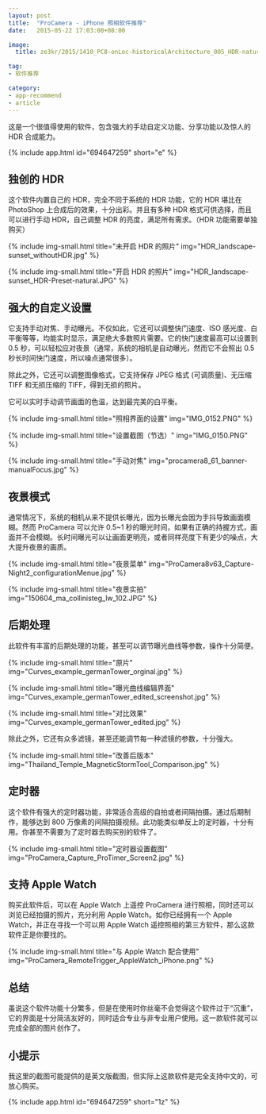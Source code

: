```yaml
---
layout: post
title:  "ProCamera - iPhone 照相软件推荐"
date:   2015-05-22 17:03:00+08:00

image:
  title: ze3kr/2015/1410_PC8-onLoc-historicalArchitecture_005_HDR-natural.JPG

tag:
- 软件推荐

category: 
- app-recommend
- article
---
```


这是一个很值得使用的软件，包含强大的手动自定义功能、分享功能以及惊人的 HDR 合成能力。

{% include app.html id="694647259" short="e" %}

独创的 HDR
------
这个软件内置自己的 HDR，完全不同于系统的 HDR 功能，它的 HDR 堪比在 PhotoShop 上合成后的效果，十分出彩。并且有多种 HDR 格式可供选择，而且可以进行手动 HDR，自己调整 HDR 的亮度，满足所有需求。（HDR 功能需要单独购买）

{% include img-small.html title="未开启 HDR 的照片" img="HDR_landscape-sunset_withoutHDR.jpg" %}

{% include img-small.html title="开启 HDR 的照片" img="HDR_landscape-sunset_HDR-Preset-natural.JPG" %}

强大的自定义设置
------
它支持手动对焦、手动曝光。不仅如此，它还可以调整快门速度、ISO 感光度、白平衡等等，均能实时显示，满足绝大多数照片需要。它的快门速度最高可以设置到 0.5 秒，可以轻松应对夜景（通常，系统的相机是自动曝光，然而它不会照出 0.5 秒长时间快门速度，所以噪点通常很多）。

除此之外，它还可以调整图像格式，它支持保存 JPEG 格式 (可调质量)、无压缩 TIFF 和无损压缩的 TIFF，得到无损的照片。

它可以实时手动调节画面的色温，达到最完美的白平衡。

{% include img-small.html title="照相界面的设置" img="IMG_0152.PNG" %}

{% include img-small.html title="设置截图（节选）" img="IMG_0150.PNG" %}

{% include img-small.html title="手动对焦" img="procamera8_61_banner-manualFocus.jpg" %}

夜景模式
------
通常情况下，系统的相机从来不提供长曝光，因为长曝光会因为手抖导致画面模糊。然而 ProCamera 可以允许 0.5~1 秒的曝光时间，如果有正确的持握方式，画面并不会模糊。长时间曝光可以让画面更明亮，或者同样亮度下有更少的噪点，大大提升夜景的画质。

{% include img-small.html title="夜景菜单" img="ProCamera8v63_Capture-Night2_configurationMenue.jpg" %}

{% include img-small.html title="夜景实拍" img="150604_ma_collinisteg_lw_102.JPG" %}

后期处理
-----
此软件有丰富的后期处理的功能，甚至可以调节曝光曲线等参数，操作十分简便。

{% include img-small.html title="原片" img="Curves_example_germanTower_orginal.jpg" %}

{% include img-small.html title="曝光曲线编辑界面" img="Curves_example_germanTower_edited_screenshot.jpg" %}

{% include img-small.html title="对比效果" img="Curves_example_germanTower_edited.jpg" %}

除此之外，它还有众多滤镜，甚至还能调节每一种滤镜的参数，十分强大。

{% include img-small.html title="改善后版本" img="Thailand_Temple_MagneticStormTool_Comparison.jpg" %}

定时器
------
这个软件有强大的定时器功能，非常适合高级的自拍或者间隔拍摄。通过后期制作，能够达到 800 万像素的间隔拍摄视频。此功能类似单反上的定时器，十分有用。你甚至不需要为了定时器去购买别的软件了。

{% include img-small.html title="定时器设置截图" img="ProCamera_Capture_ProTimer_Screen2.jpg" %}

支持 Apple Watch
------
购买此软件后，可以在 Apple Watch 上遥控 ProCamera 进行照相，同时还可以浏览已经拍摄的照片，充分利用 Apple Watch。如你已经拥有一个 Apple Watch，并正在寻找一个可以用 Apple Watch 遥控照相的第三方软件，那么这款软件正是你要找的。

{% include img-small.html title="与 Apple Watch 配合使用" img="ProCamera_RemoteTrigger_AppleWatch_iPhone.png" %}

总结
------
虽说这个软件功能十分繁多，但是在使用时你丝毫不会觉得这个软件过于“沉重”，它的界面是十分简洁友好的，同时适合专业与非专业用户使用。这一款软件就可以完成全部的图片创作了。

小提示
------
我这里的截图可能提供的是英文版截图，但实际上这款软件是完全支持中文的，可放心购买。

{% include app.html id="694647259" short="1z" %}
